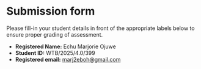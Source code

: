# Submission form

Please fill-in your student details in front of the appropriate labels
below to ensure proper grading of assessment.

- **Registered Name:** Echu Marjorie Ojuwe
- **Student ID:** WTB/2025/4.0/399
- **Registered email:** marj2eboh@gmail.com
